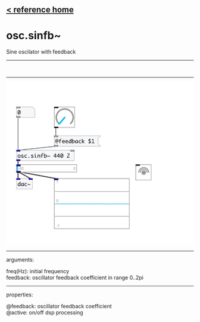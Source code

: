 [< reference home](index.html)
---

# osc.sinfb~


Sine oscilator with feedback

---

<br>


---


![example](examples/osc.sinfb~-example.jpg)

---
arguments:

freq(Hz): initial
            frequency<br>
feedback: oscillator
            feedback coefficient in range 0..2pi<br>

---
properties:

@feedback: 
            oscillator feedback coefficient<br>
@active: on/off dsp
            processing<br>


